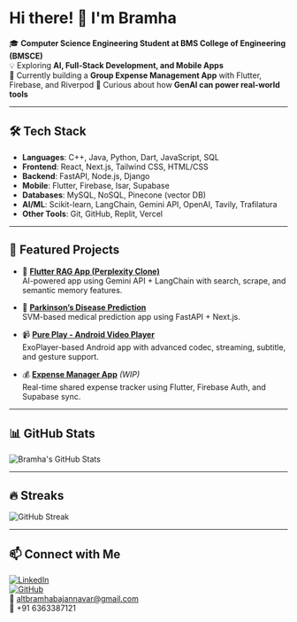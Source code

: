 # Hi there! 👋 I'm Bramha  

🎓 **Computer Science Engineering Student at BMS College of Engineering (BMSCE)**  
💡 Exploring **AI, Full-Stack Development, and Mobile Apps**  
🚀 Currently building a **Group Expense Management App** with Flutter, Firebase, and Riverpod
🧠 Curious about how **GenAI can power real-world tools**

---

## 🛠 Tech Stack  

- **Languages**: C++, Java, Python, Dart, JavaScript, SQL  
- **Frontend**: React, Next.js, Tailwind CSS, HTML/CSS  
- **Backend**: FastAPI, Node.js, Django  
- **Mobile**: Flutter, Firebase, Isar, Supabase  
- **Databases**: MySQL, NoSQL, Pinecone (vector DB)  
- **AI/ML**: Scikit-learn, LangChain, Gemini API, OpenAI, Tavily, Trafilatura  
- **Other Tools**: Git, GitHub, Replit, Vercel  

---

## 🚀 Featured Projects  

- 🤖 **[Flutter RAG App (Perplexity Clone)](https://github.com/Bramhaaa/flutter_perplexity)**  
  AI-powered app using Gemini API + LangChain with search, scrape, and semantic memory features.  

- 🏥 **[Parkinson’s Disease Prediction](https://github.com/Bramhaaa/Parkinsons_predictor)**  
  SVM-based medical prediction app using FastAPI + Next.js.  

- 📹 **[Pure Play - Android Video Player](https://github.com/Bramhaaa/MAD2)**  
  ExoPlayer-based Android app with advanced codec, streaming, subtitle, and gesture support.  

- 💰 **[Expense Manager App](https://github.com/bramhaaa/udhaari_app_react)** *(WIP)*  
  Real-time shared expense tracker using Flutter, Firebase Auth, and Supabase sync.  

---

## 📊 GitHub Stats  

![Bramha's GitHub Stats](https://github-readme-stats.vercel.app/api?username=bramhaaa&show_icons=true&theme=tokyonight)  

---

## 🔥 Streaks  

![GitHub Streak](https://streak-stats.demolab.com/?user=bramhaaa&theme=tokyonight)

---

## 📫 Connect with Me  

[![LinkedIn](https://img.shields.io/badge/LinkedIn-blue?logo=linkedin)](https://linkedin.com/in/bramhabajannavar)  
[![GitHub](https://img.shields.io/badge/GitHub-black?logo=github)](https://github.com/bramhaaa)  
📧 altbramhabajannavar@gmail.com  
📱 +91 6363387121

